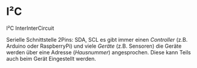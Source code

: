 # I²C
I²C InterInterCircuit

Serielle Schnittstelle
2Pins: SDA, SCL
es gibt immer einen *Controller* (z.B. Arduino oder RaspberryPi) und viele *Geräte* (z.B. Sensoren)
die Geräte werden über eine Adresse (*Hausnummer*) angesprochen.
Diese kann Teils auch beim Gerät Eingestellt werden.

